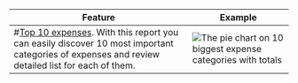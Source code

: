 Feature | Example
------------ | -------------
#[Top 10 expenses](https://dvmorozov.github.io/expenses/how-to-find-top-10-expenses). With this report you can easily discover 10 most important categories of expenses and review detailed list for each of them. | ![The pie chart on 10 biggest expense categories with totals](https://dvmorozov.github.io/expenses/assets/images/2015-07-04_09h55_07.png)
